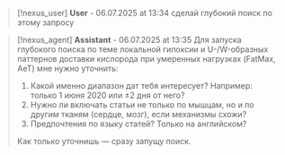 >[!nexus_user] **User** - 06.07.2025 at 13:34
> сделай глубокий поиск по этому запросу
<!-- UID: 911efc28-d18d-4c0d-9ef5-7a872d8aed32 -->




>[!nexus_agent] **Assistant** - 06.07.2025 at 13:35
> Для запуска глубокого поиска по теме локальной гипоксии и U-/W-образных паттернов доставки кислорода при умеренных нагрузках (FatMax, AeT) мне нужно уточнить:
> 
> 1. Какой именно диапазон дат тебя интересует? Например: только 1 июня 2020 или ±2 дня от него?
> 2. Нужно ли включать статьи не только по мышцам, но и по другим тканям (сердце, мозг), если механизмы схожи?
> 3. Предпочтения по языку статей? Только на английском?
> 
> Как только уточнишь — сразу запущу поиск.
<!-- UID: f4da1386-ed17-4ade-8470-36f35327b671 -->